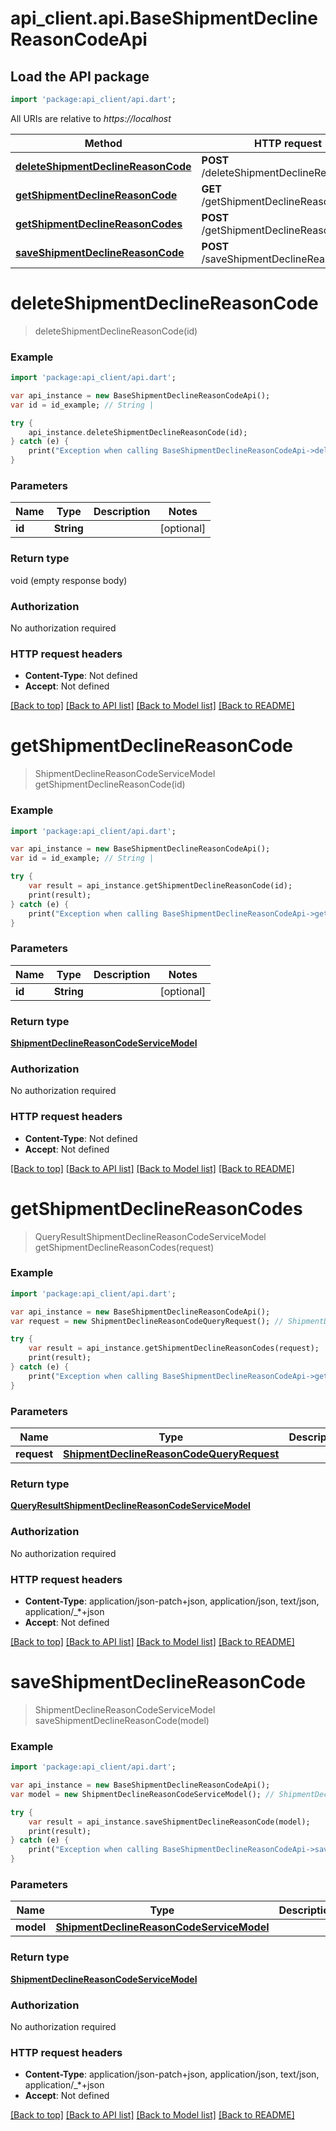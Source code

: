 # api_client.api.BaseShipmentDeclineReasonCodeApi

## Load the API package
```dart
import 'package:api_client/api.dart';
```

All URIs are relative to *https://localhost*

Method | HTTP request | Description
------------- | ------------- | -------------
[**deleteShipmentDeclineReasonCode**](BaseShipmentDeclineReasonCodeApi.md#deleteShipmentDeclineReasonCode) | **POST** /deleteShipmentDeclineReasonCode | 
[**getShipmentDeclineReasonCode**](BaseShipmentDeclineReasonCodeApi.md#getShipmentDeclineReasonCode) | **GET** /getShipmentDeclineReasonCode | 
[**getShipmentDeclineReasonCodes**](BaseShipmentDeclineReasonCodeApi.md#getShipmentDeclineReasonCodes) | **POST** /getShipmentDeclineReasonCodes | 
[**saveShipmentDeclineReasonCode**](BaseShipmentDeclineReasonCodeApi.md#saveShipmentDeclineReasonCode) | **POST** /saveShipmentDeclineReasonCode | 


# **deleteShipmentDeclineReasonCode**
> deleteShipmentDeclineReasonCode(id)



### Example 
```dart
import 'package:api_client/api.dart';

var api_instance = new BaseShipmentDeclineReasonCodeApi();
var id = id_example; // String | 

try { 
    api_instance.deleteShipmentDeclineReasonCode(id);
} catch (e) {
    print("Exception when calling BaseShipmentDeclineReasonCodeApi->deleteShipmentDeclineReasonCode: $e\n");
}
```

### Parameters

Name | Type | Description  | Notes
------------- | ------------- | ------------- | -------------
 **id** | **String**|  | [optional] 

### Return type

void (empty response body)

### Authorization

No authorization required

### HTTP request headers

 - **Content-Type**: Not defined
 - **Accept**: Not defined

[[Back to top]](#) [[Back to API list]](../README.md#documentation-for-api-endpoints) [[Back to Model list]](../README.md#documentation-for-models) [[Back to README]](../README.md)

# **getShipmentDeclineReasonCode**
> ShipmentDeclineReasonCodeServiceModel getShipmentDeclineReasonCode(id)



### Example 
```dart
import 'package:api_client/api.dart';

var api_instance = new BaseShipmentDeclineReasonCodeApi();
var id = id_example; // String | 

try { 
    var result = api_instance.getShipmentDeclineReasonCode(id);
    print(result);
} catch (e) {
    print("Exception when calling BaseShipmentDeclineReasonCodeApi->getShipmentDeclineReasonCode: $e\n");
}
```

### Parameters

Name | Type | Description  | Notes
------------- | ------------- | ------------- | -------------
 **id** | **String**|  | [optional] 

### Return type

[**ShipmentDeclineReasonCodeServiceModel**](ShipmentDeclineReasonCodeServiceModel.md)

### Authorization

No authorization required

### HTTP request headers

 - **Content-Type**: Not defined
 - **Accept**: Not defined

[[Back to top]](#) [[Back to API list]](../README.md#documentation-for-api-endpoints) [[Back to Model list]](../README.md#documentation-for-models) [[Back to README]](../README.md)

# **getShipmentDeclineReasonCodes**
> QueryResultShipmentDeclineReasonCodeServiceModel getShipmentDeclineReasonCodes(request)



### Example 
```dart
import 'package:api_client/api.dart';

var api_instance = new BaseShipmentDeclineReasonCodeApi();
var request = new ShipmentDeclineReasonCodeQueryRequest(); // ShipmentDeclineReasonCodeQueryRequest | 

try { 
    var result = api_instance.getShipmentDeclineReasonCodes(request);
    print(result);
} catch (e) {
    print("Exception when calling BaseShipmentDeclineReasonCodeApi->getShipmentDeclineReasonCodes: $e\n");
}
```

### Parameters

Name | Type | Description  | Notes
------------- | ------------- | ------------- | -------------
 **request** | [**ShipmentDeclineReasonCodeQueryRequest**](ShipmentDeclineReasonCodeQueryRequest.md)|  | [optional] 

### Return type

[**QueryResultShipmentDeclineReasonCodeServiceModel**](QueryResultShipmentDeclineReasonCodeServiceModel.md)

### Authorization

No authorization required

### HTTP request headers

 - **Content-Type**: application/json-patch+json, application/json, text/json, application/_*+json
 - **Accept**: Not defined

[[Back to top]](#) [[Back to API list]](../README.md#documentation-for-api-endpoints) [[Back to Model list]](../README.md#documentation-for-models) [[Back to README]](../README.md)

# **saveShipmentDeclineReasonCode**
> ShipmentDeclineReasonCodeServiceModel saveShipmentDeclineReasonCode(model)



### Example 
```dart
import 'package:api_client/api.dart';

var api_instance = new BaseShipmentDeclineReasonCodeApi();
var model = new ShipmentDeclineReasonCodeServiceModel(); // ShipmentDeclineReasonCodeServiceModel | 

try { 
    var result = api_instance.saveShipmentDeclineReasonCode(model);
    print(result);
} catch (e) {
    print("Exception when calling BaseShipmentDeclineReasonCodeApi->saveShipmentDeclineReasonCode: $e\n");
}
```

### Parameters

Name | Type | Description  | Notes
------------- | ------------- | ------------- | -------------
 **model** | [**ShipmentDeclineReasonCodeServiceModel**](ShipmentDeclineReasonCodeServiceModel.md)|  | [optional] 

### Return type

[**ShipmentDeclineReasonCodeServiceModel**](ShipmentDeclineReasonCodeServiceModel.md)

### Authorization

No authorization required

### HTTP request headers

 - **Content-Type**: application/json-patch+json, application/json, text/json, application/_*+json
 - **Accept**: Not defined

[[Back to top]](#) [[Back to API list]](../README.md#documentation-for-api-endpoints) [[Back to Model list]](../README.md#documentation-for-models) [[Back to README]](../README.md)

